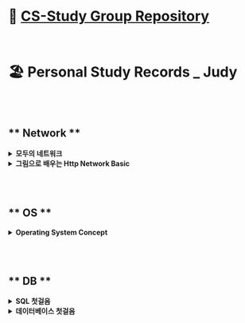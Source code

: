 # 🏫 [CS-Study Group Repository](https://github.com/EunjiShin/CS-study)

<br/>

# 🏖 Personal Study Records \_ Judy

<br/><br/>

## ** Network **

<details markdown="1">
<summary><strong> 모두의 네트워크 </strong></summary>

| week |                    주제                    | 공부기록 |
| :--: | :----------------------------------------: | :------: |
|  1   |              네트워크 첫걸음               |    ✅    |
|  2   |            네트워크의 기본 규칙            |    ✅    |
|  3   | 물리 계층 : 데이터를 전기 신호로 변환하기  |    ❎    |
|  4   | 데이터 링크 계층 : 랜에서 데이터 전송하기  |    ❎    |
|  5   |  네트워크 계층 : 목적지에 데이터 전달하기  |    ❎    |
|  6   | 전송 계층 : 신뢰할 수 있는 데이터 전송하기 |    ❎    |

---

</details>

<details markdown="1">
<summary><strong> 그림으로 배우는 Http Network Basic </strong></summary>

| week |                    주제                    | 공부기록 |
| :--: | :----------------------------------------: | :------: |
|  1   |              네트워크 첫걸음               |    ✅    |
|  2   |            네트워크의 기본 규칙            |    ✅    |
|  3   | 물리 계층 : 데이터를 전기 신호로 변환하기  |    ❎    |
|  4   | 데이터 링크 계층 : 랜에서 데이터 전송하기  |    ❎    |
|  5   |  네트워크 계층 : 목적지에 데이터 전달하기  |    ❎    |
|  6   | 전송 계층 : 신뢰할 수 있는 데이터 전송하기 |    ❎    |

---

</details>

<br/><br/>

## ** OS **

<details markdown="1">
<summary><strong> Operating System Concept </strong></summary>

| week |                    주제                    | 공부기록 |
| :--: | :----------------------------------------: | :------: |
|  1   |              네트워크 첫걸음               |    ✅    |
|  2   |            네트워크의 기본 규칙            |    ✅    |
|  3   | 물리 계층 : 데이터를 전기 신호로 변환하기  |    ❎    |
|  4   | 데이터 링크 계층 : 랜에서 데이터 전송하기  |    ❎    |
|  5   |  네트워크 계층 : 목적지에 데이터 전달하기  |    ❎    |
|  6   | 전송 계층 : 신뢰할 수 있는 데이터 전송하기 |    ❎    |

---

</details>

<br/><br/>

## ** DB **

<details markdown="1">
<summary><strong> SQL 첫걸음 </strong></summary>

| week |                    주제                    | 공부기록 |
| :--: | :----------------------------------------: | :------: |
|  1   |              네트워크 첫걸음               |    ✅    |
|  2   |            네트워크의 기본 규칙            |    ✅    |
|  3   | 물리 계층 : 데이터를 전기 신호로 변환하기  |    ❎    |
|  4   | 데이터 링크 계층 : 랜에서 데이터 전송하기  |    ❎    |
|  5   |  네트워크 계층 : 목적지에 데이터 전달하기  |    ❎    |
|  6   | 전송 계층 : 신뢰할 수 있는 데이터 전송하기 |    ❎    |

---

</details>

<details markdown="1">
<summary><strong> 데이터베이스 첫걸음 </strong></summary>

| week |                    주제                    | 공부기록 |
| :--: | :----------------------------------------: | :------: |
|  1   |              네트워크 첫걸음               |    ✅    |
|  2   |            네트워크의 기본 규칙            |    ✅    |
|  3   | 물리 계층 : 데이터를 전기 신호로 변환하기  |    ❎    |
|  4   | 데이터 링크 계층 : 랜에서 데이터 전송하기  |    ❎    |
|  5   |  네트워크 계층 : 목적지에 데이터 전달하기  |    ❎    |
|  6   | 전송 계층 : 신뢰할 수 있는 데이터 전송하기 |    ❎    |

---

</details>
